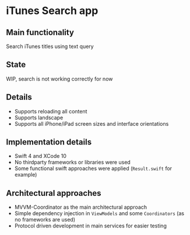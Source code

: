 # iTunes Search app

## Main functionality

Search iTunes titles using text query

## State

WIP, search is not working correctly for now

## Details

* Supports reloading all content
* Supports landscape
* Supports all iPhone/iPad screen sizes and interface orientations


## Implementation details

* Swift 4 and XCode 10
* No thirdparty frameworks or libraries were used
* Some functional swift approaches were applied (`Result.swift` for example)


## Architectural approaches

* MVVM-Coordinator as the main architectural approach
* Simple dependency injection in `ViewModels` and some `Coordinators` (as no frameworks are used)
* Protocol driven development in main services for easier testing

